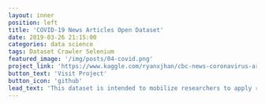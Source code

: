 ```yaml
---
layout: inner
position: left
title: 'COVID-19 News Articles Open Dataset'
date: 2019-03-26 21:15:00
categories: data science
tags: Dataset Crawler Selenium
featured_image: '/img/posts/04-covid.png'
project_link: 'https://www.kaggle.com/ryanxjhan/cbc-news-coronavirus-articles-march-26'
button_text: 'Visit Project'
button_icon: 'github'
lead_text: 'This dataset is intended to mobilize researchers to apply recent advances in natural language processing to generate new insights in support of the fight against this infectious disease and future pandemics. The news articles will be updated weekly and more news agencies covering more countries will be continuously added at a later date.'
---
```



